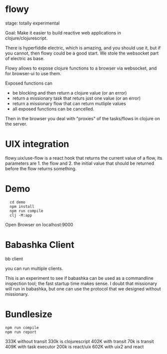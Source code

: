 # flowy

stage: totally experimental

Goal: Make it easier to build reactive web applications in clojure/clojurescript.

There is hyperfiddle electric, which is amazing, and you should use it,
but if you cannot, then flowy could be a good start. We stole the websocket part
of electric as base.

Flowy allows to expose clojure functions to a browser via websocket,
and for browser-ui to use them.

Exposed functions can
- be blocking and then return a clojure value (or an error)
- return a missionary task that returs just one value (or an error)
- return a missionary flow that can return mutliple values
- all exposed functions can be cancelled.

Then in the browser you deal with "proxies" of the tasks/flows in clojure
on the server.

# UIX integration

flowy.uix/use-flow is a react hook that returns the current value of a flow,
its parameters are 1. the flow and 2. the initial value that should be returned
before the flow returns something.

# Demo

```
  cd demo
  npm install
  npm run compile
  clj -M:app  
```  

 Open Browser on localhost:9000

  

# Babashka Client

bb client

you can run multiple clients.

This is an experiment to see if babashka can be used as a commandline inspection tool;
the fast startup time makes sense. I doubt that missionary will run in babashka, but
one can use the protocol that we designed without missionary.

# Bundlesize

```  
npm run compile
npm run report

```  

333K without transit      330k is clojurescript
402K with transit          70k is transit
409K with task executor   200k is react/uix
602K with uix2 and react